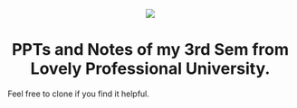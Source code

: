 <p align=center><img src="https://upload.wikimedia.org/wikipedia/en/3/3a/Lovely_Professional_University_logo.png"></p>
<h1 align=center>PPTs and Notes of my 3rd Sem from Lovely Professional University.</h1>


Feel free to clone if you find it helpful.

